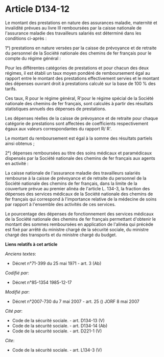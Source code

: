 # Article D134-12

Le montant des prestations en nature des assurances maladie, maternité et invalidité prévues au livre III remboursées par la
caisse nationale de l'assurance maladie des travailleurs salariés est déterminé dans les conditions ci-après : 

1°) prestations en nature versées par la caisse de prévoyance et de retraite du personnel de la Société nationale des chemins
de fer français pour le compte du régime général : 

Pour les différentes catégories de prestations et pour chacun des deux régimes, il est établi un taux moyen pondéré de
remboursement égal au rapport entre le montant des prestations effectivement servies et le montant des dépenses ouvrant droit
à prestations calculé sur la base de 100 % des tarifs. 

Ces taux, R pour le régime général, R'pour le régime spécial de la Société nationale des chemins de fer français, sont
calculés à partir des résultats statistiques annuels des dépenses de prestations. 

Les dépenses réelles de la caisse de prévoyance et de retraite pour chaque catégorie de prestations sont affectées de
coefficients respectivement égaux aux valeurs correspondantes du rapport R/ R'. 

Le montant du remboursement est égal à la somme des résultats partiels ainsi obtenus ; 

2°) dépenses remboursées au titre des soins médicaux et paramédicaux dispensés par la Société nationale des chemins de fer
français aux agents en activité : 

La caisse nationale de l'assurance maladie des travailleurs salariés rembourse à la caisse de prévoyance et de retraite du
personnel de la Société nationale des chemins de fer français, dans la limite de la couverture prévue au premier alinéa de
l'article L. 134-3, la fraction des dépenses des services médicaux de la Société nationale des chemins de fer français qui
correspond à l'importance relative de la médecine de soins par rapport à l'ensemble des activités de ces services. 

Le pourcentage des dépenses de fonctionnement des services médicaux de la Société nationale des chemins de fer français
permettant d'obtenir le montant des sommes remboursées en application de l'alinéa qui précède est fixé par arrêté du ministre
chargé de la sécurité sociale, du ministre chargé des transports et du ministre chargé du budget.

**Liens relatifs à cet article**

_Anciens textes_:

  - Décret n°71-399 du 25 mai 1971 - art. 3 (Ab)

_Codifié par_:

  - Décret n°85-1354 1985-12-17

_Modifié par_:

  - Décret n°2007-730 du 7 mai 2007 - art. 25 () JORF 8 mai 2007

_Cité par_:

  - Code de la sécurité sociale. - art. D134-13 (V)
  - Code de la sécurité sociale. - art. D134-14 (Ab)
  - Code de la sécurité sociale. - art. D221-1 (V)

_Cite_:

  - Code de la sécurité sociale. - art. L134-3 (V)
